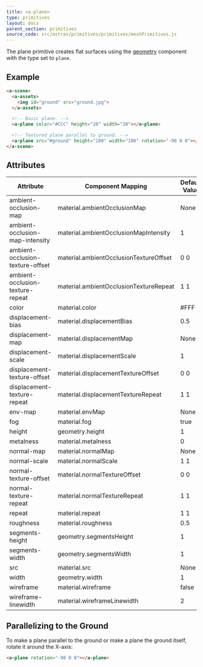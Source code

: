 ```yaml
---
title: <a-plane>
type: primitives
layout: docs
parent_section: primitives
source_code: src/extras/primitives/primitives/meshPrimitives.js
---
```


[geometry]: ../components/geometry.md

The plane primitive creates flat surfaces using the [geometry][geometry]
component with the type set to `plane`.

## Example

```html
<a-scene>
  <a-assets>
    <img id="ground" src="ground.jpg">
  </a-assets>

  <!-- Basic plane. -->
  <a-plane color="#CCC" height="20" width="20"></a-plane>

  <!-- Textured plane parallel to ground. -->
  <a-plane src="#ground" height="100" width="100" rotation="-90 0 0"></a-plane>
</a-scene>
```

## Attributes

| Attribute                        | Component Mapping                      | Default Value |
| --------                         | -----------------                      | ------------- |
| ambient-occlusion-map            | material.ambientOcclusionMap           | None          |
| ambient-occlusion-map-intensity  | material.ambientOcclusionMapIntensity  | 1             |
| ambient-occlusion-texture-offset | material.ambientOcclusionTextureOffset | 0 0           |
| ambient-occlusion-texture-repeat | material.ambientOcclusionTextureRepeat | 1 1           |
| color                            | material.color                         | #FFF          |
| displacement-bias                | material.displacementBias              | 0.5           |
| displacement-map                 | material.displacementMap               | None          |
| displacement-scale               | material.displacementScale             | 1             |
| displacement-texture-offset      | material.displacementTextureOffset     | 0 0           |
| displacement-texture-repeat      | material.displacementTextureRepeat     | 1 1           |
| env-map                          | material.envMap                        | None          |
| fog                              | material.fog                           | true          |
| height                           | geometry.height                        | 1             |
| metalness                        | material.metalness                     | 0             |
| normal-map                       | material.normalMap                     | None          |
| normal-scale                     | material.normalScale                   | 1 1           |
| normal-texture-offset            | material.normalTextureOffset           | 0 0           |
| normal-texture-repeat            | material.normalTextureRepeat           | 1 1           |
| repeat                           | material.repeat                        | 1 1           |
| roughness                        | material.roughness                     | 0.5           |
| segments-height                  | geometry.segmentsHeight                | 1             |
| segments-width                   | geometry.segmentsWidth                 | 1             |
| src                              | material.src                           | None          |
| width                            | geometry.width                         | 1             |
| wireframe                        | material.wireframe                     | false         |
| wireframe-linewidth              | material.wireframeLinewidth            | 2             |

## Parallelizing to the Ground

To make a plane parallel to the ground or make a plane the ground itself,
rotate it around the X-axis:

```html
<a-plane rotation="-90 0 0"></a-plane>
```
